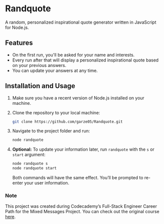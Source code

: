 # Randquote

A random, personalized inspirational quote generator written in JavaScript for Node.js.

## Features

- On the first run, you'll be asked for your name and interests.
- Every run after that will display a personalized inspirational quote based on your previous answers.
- You can update your answers at any time.

## Installation and Usage

1. Make sure you have a recent version of Node.js installed on your machine.

2. Clone the repository to your local machine:

   ```bash
   git clone https://github.com/garze05/Randquote.git
   ```

3. Navigate to the project folder and run:

   ```bash
   node randquote
   ```

4. **Optional:** To update your information later, run `randquote` with the `s` or `start` argument:

   ```bash
   node randquote s
   node randquote start
   ```

   Both commands will have the same effect. You’ll be prompted to re-enter your user information.

### Note

This project was created during Codecademy’s Full-Stack Engineer Career Path for the Mixed Messages Project.
You can check out the original course [here](https://www.codecademy.com/career-journey/full-stack-engineer).
